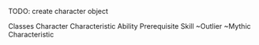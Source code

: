TODO:
create character object

Classes
    Character
    Characteristic
    Ability
    Prerequisite
    Skill
    ~Outlier
    ~Mythic Characteristic
    